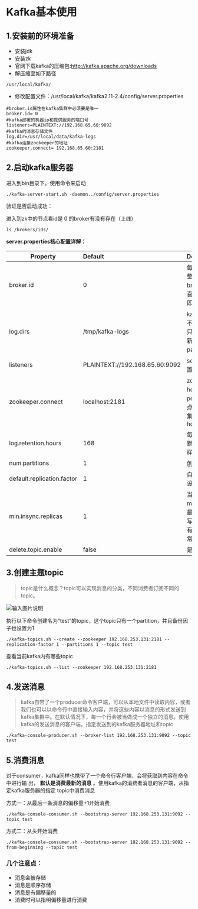 # Kafka基本使用

## 1.安装前的环境准备

* 安装jdk
* 安装zk
* 官网下载kafka的压缩包:http://kafka.apache.org/downloads
* 解压缩至如下路径

```shell
/usr/local/kafka/
```

* 修改配置文件：/usr/local/kafka/kafka2.11-2.4/config/server.properties

```shell
#broker.id属性在kafka集群中必须要是唯一
broker.id= 0
#kafka部署的机器ip和提供服务的端口号
listeners=PLAINTEXT://192.168.65.60:9092
#kafka的消息存储文件
log.dir=/usr/local/data/kafka-logs
#kafka连接zookeeper的地址
zookeeper.connect= 192.168.65.60:2181
```

## 2.启动kafka服务器

进入到bin目录下。使用命令来启动

```shell
./kafka-server-start.sh -daemon../config/server.properties
```

验证是否启动成功：

进入到zk中的节点看id是 0 的broker有没有存在（上线）

```shell
ls /brokers/ids/
```

**server.properties核心配置详解：**

| Property                   | Default                        | Description                                                  |
| -------------------------- | :----------------------------- | :----------------------------------------------------------- |
| broker.id                  | 0                              | 每个broker都可以⽤⼀个唯⼀的⾮负整数id进⾏标识；这个id可以作为broker的“名字”，你可以选择任意你喜欢的数字作为id，只要id是唯⼀的即可。 |
| log.dirs                   | /tmp/kafka-logs                | kafka存放数据的路径。这个路径并不是唯⼀的，可以是多个，路径之间只需要使⽤逗号分隔即可；每当创建新partition时，都会选择在包含最少partitions的路径下进⾏。 |
| listeners                  | PLAINTEXT://192.168.65.60:9092 | server接受客户端连接的端⼝，ip配置kafka本机ip即可            |
| zookeeper.connect          | localhost:2181                 | zooKeeper连接字符串的格式为：hostname:port，此处hostname和port分别是ZooKeeper集群中某个节点的host和port；zookeeper如果是集群，连接⽅式为hostname1:port1, hostname2:port2,hostname3:port3 |
| log.retention.hours        | 168                            | 每个⽇志⽂件删除之前保存的时间。默认数据保存时间对所有topic都⼀样。 |
| num.partitions             | 1                              | 创建topic的默认分区数                                        |
| default.replication.factor | 1                              | ⾃动创建topic的默认副本数量，建议设置为⼤于等于2             |
| min.insync.replicas        | 1                              | 当producer设置acks为-1时，min.insync.replicas指定replicas的最⼩数⽬（必须确认每⼀个repica的写数据都是成功的），如果这个数⽬没有达到，producer发送消息会产⽣异常 |
| delete.topic.enable        | false                          | 是否允许删除主题                                             |

## 3.创建主题topic

>topic是什么概念？topic可以实现消息的分类，不同消费者订阅不同的topic。

![输入图片说明](https://raw.gitmirror.com/KwFruit/basic-picture-service/note-v1.0.0/img/202312210916465.png "QQ截图20201229183512.png")

执行以下命令创建名为“test”的topic，这个topic只有一个partition，并且备份因子也设置为1

```shell
./kafka-topics.sh --create --zookeeper 192.168.253.131:2181 --replication-factor 1 --partitions 1 --topic test
```

查看当前kafka内有哪些topic

```shell
./kafka-topics.sh --list --zookeeper 192.168.253.131:2181
```

## 4.发送消息

>kafka自带了一个producer命令客户端，可以从本地文件中读取内容，或者我们也可以以命令行中直接输入内容，并将这些内容以消息的形式发送到kafka集群中。在默认情况下，每一个行会被当做成一个独立的消息。使用kafka的发送消息的客户端，指定发送到的kafka服务器地址和topic

```shell
./kafka-console-producer.sh --broker-list 192.168.253.131:9092 --topic test
```

## 5.消费消息

对于consumer，kafka同样也携带了一个命令行客户端，会将获取到内容在命令中进行输
出， **默认是消费最新的消息** 。使用kafka的消费者消息的客户端，从指定kafka服务器的指定
topic中消费消息

方式一：从最后一条消息的偏移量+1开始消费

```shell
./kafka-console-consumer.sh --bootstrap-server 192.168.253.131:9092 --topic test
```

方式二：从头开始消费

```shell
./kafka-console-consumer.sh --bootstrap-server 192.168.253.131:9092 --from-beginning --topic test
```

### 几个注意点：

* 消息会被存储
* 消息是顺序存储
* 消息是有偏移量的
* 消费时可以指明偏移量进行消费